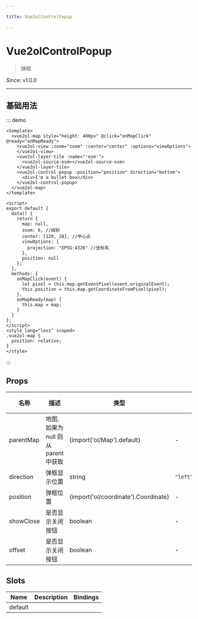 ```yaml
---

title: Vue2olControlPopup

---
```


# Vue2olControlPopup

> 弹框

Since: v1.0.0

---

## 基础用法

::: demo

```vue
<template>
  <vue2ol-map style="height: 400px" @click="onMapClick" @ready="onMapReady">
    <vue2ol-view :zoom="zoom" :center="center" :options="viewOptions">
    </vue2ol-view>
    <vue2ol-layer-tile :name="'osm'">
      <vue2ol-source-osm></vue2ol-source-osm>
    </vue2ol-layer-tile>
    <vue2ol-control-popup :position="position" direction="bottom">
      <div>I'm a bullet box</div>
    </vue2ol-control-popup>
  </vue2ol-map>
</template>

<script>
export default {
  data() {
    return {
      map: null,
      zoom: 6, //级别
      center: [120, 28], //中心点
      viewOptions: {
        projection: "EPSG:4326" //坐标系
      },
      position: null
    };
  },
  methods: {
    onMapClick(event) {
      let pixel = this.map.getEventPixel(event.originalEvent);
      this.position = this.map.getCoordinateFromPixel(pixel);
    },
    onMapReady(map) {
      this.map = map;
    }
  }
};
</script>
<style lang="less" scoped>
.vue2ol-map {
  position: relative;
}
</style>
```

:::

## Props

| 名称      | 描述                                | 类型                                 | 取值范围                           | 默认值 |
| --------- | ----------------------------------- | ------------------------------------ | ---------------------------------- | ------ |
| parentMap | 地图,如果为 null 则从 parent 中获取 | {import('ol/Map').default}           | -                                  |        |
| direction | 弹框显示位置                        | string                               | `"left"\|"right"\|"top"\|"bottom"` | "top"  |
| position  | 弹框位置                            | {import('ol/coordinate').Coordinate} | -                                  |        |
| showClose | 是否显示关闭按钮                    | boolean                              | -                                  | true   |
| offset    | 是否显示关闭按钮                    | boolean                              | -                                  | true   |

## Slots

| Name    | Description | Bindings |
| ------- | ----------- | -------- |
| default |             |          |
